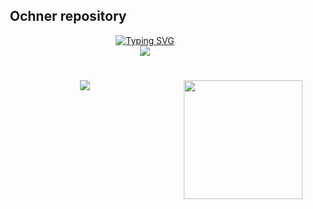 ## ⠀⠀ Ochner repository

 


<div align="center">
<a href="https://git.io/typing-svg"><img src="https://readme-typing-svg.demolab.com?font=Handjet&weight=700&size=50&pause=1000&color=403afa&center=true&vCenter=true&width=435&lines=Heyy+everyone!!;" alt="Typing SVG" /></a>
</div>
<div align="center">
  <a href="https://open.spotify.com/user/q2xysqgo1ohb4r4b59wpo13ab">
    <img align="center" src="https://spotify-recently-played-readme.vercel.app/api?user=315xpxxfxex7hr4s3tzzuyil4pze&count=3" alt=" "  />
  </a>

  #

<img src="https://github-readme-activity-graph.vercel.app/graph?username=anyocher&bg_color=white&color=9694c8&line=630c92&point=bcbafa&area=true&hide_border=true">


</a>



 





 <img height="190" align="right" src="https://img1.picmix.com/output/stamp/normal/7/2/8/9/2349827_cffbe.png">
 
##




